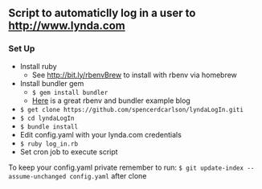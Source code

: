 Script to automaticlly log in a user to http://www.lynda.com
---
### Set Up ###
* Install ruby
    * See http://bit.ly/rbenvBrew to install with rbenv via homebrew
* Install bundler gem 
    * `$ gem install bundler`
    * [Here](http://dan.carley.co/blog/2012/02/07/rbenv-and-bundler/) is a great rbenv and bundler example blog
* `$ get clone https://github.com/spencerdcarlson/lyndaLogIn.giti`
* `$ cd lyndaLogIn`
* `$ bundle install`
* Edit config.yaml with your lynda.com credentials
* `$ ruby log_in.rb`
* Set cron job to execute script

To keep your config.yaml private remember to run: 
`$ git update-index --assume-unchanged config.yaml` after clone
